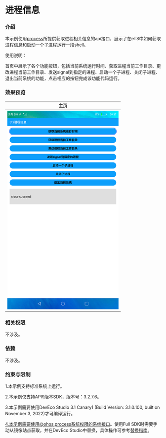 # 进程信息

### 介绍

本示例使用[process](https://gitee.com/openharmony/docs/blob/master/zh-cn/application-dev/reference/apis/js-apis-process.md)所提供获取进程相关信息的api接口，展示了在eTS中如何获取进程信息和启动一个子进程运行一段shell。

使用说明：

首页中展示了各个功能按钮，包括当前系统运行时间、获取进程当前工作目录、更改进程当前工作目录、发送signal到指定的进程、启动一个子进程、关闭子进程、退出当前系统的功能，点击相应的按钮完成该功能代码运行。

### 效果预览

|主页|
|--------------------------------|
|![main](screenshots/device/main.png)|

### 相关权限

不涉及。

### 依赖

不涉及。

### 约束与限制

1.本示例支持标准系统上运行。

2.本示例仅支持API9版本SDK，版本号：3.2.7.6。

3.本示例需要使用DevEco Studio 3.1 Canary1 (Build Version: 3.1.0.100, built on November 3, 2022)才可编译运行。

4.本示例需要使用@ohos.process系统权限的系统接口。使用Full SDK时需要手动从镜像站点获取，并在DevEco Studio中替换，具体操作可参考[替换指南](https://gitee.com/openharmony/docs/blob/master/zh-cn/application-dev/quick-start/full-sdk-switch-guide.md)。